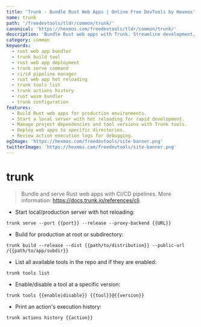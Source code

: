 ```yaml
---
title: 'Trunk - Bundle Rust Web Apps | Online Free DevTools by Hexmos'
name: trunk
path: '/freedevtools/tldr/common/trunk/'
canonical: 'https://hexmos.com/freedevtools/tldr/common/trunk/'
description: 'Bundle Rust web apps with Trunk. Streamline development, build for production, and manage tools with ease. Free online tool, no registration required.'
category: common
keywords:
  - rust web app bundler
  - trunk build tool
  - rust web app deployment
  - trunk serve command
  - ci/cd pipeline manager
  - rust web app hot reloading
  - trunk tools list
  - trunk actions history
  - rust wasm bundler
  - trunk configuration
features:
  - Build Rust web apps for production environments.
  - Start a local server with hot reloading for rapid development.
  - Manage project dependencies and tool versions with Trunk tools.
  - Deploy web apps to specific directories.
  - Review action execution logs for debugging.
ogImage: 'https://hexmos.com/freedevtools/site-banner.png'
twitterImage: 'https://hexmos.com/freedevtools/site-banner.png'
---
```


# trunk

> Bundle and serve Rust web apps with CI/CD pipelines.
> More information: <https://docs.trunk.io/references/cli>.

- Start local/production server with hot reloading:

`trunk serve --port {{port}} --release --proxy-backend {{URL}}`

- Build for production at root or subdirectory:

`trunk build --release --dist {{path/to/distribution}} --public-url /{{path/to/app/subdir}}`

- List all available tools in the repo and if they are enabled:

`trunk tools list`

- Enable/disable a tool at a specific version:

`trunk tools {{enable|disable}} {{tool}}@{{version}}`

- Print an action's execution history:

`trunk actions history {{action}}`
